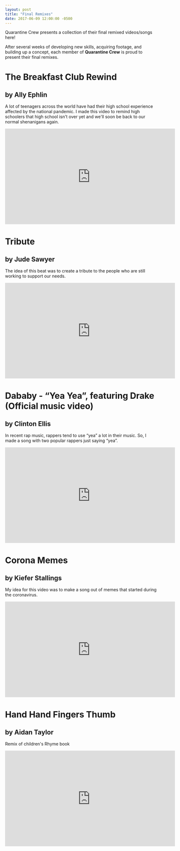 ```yaml
---
layout: post
title: "Final Remixes"
date: 2017-06-09 12:00:00 -0500
---
```


Quarantine Crew presents a collection of their final remixed videos/songs here!

After several weeks of developing new skills, acquiring footage, and building up a concept, each member of **Quarantine Crew** is proud to present their final remixes.



# The Breakfast Club Rewind
##  by Ally Ephlin

A lot of teenagers across the world have had their high school experience affected by the national pandemic. I made this video to remind high schoolers that high school isn't over yet and we'll soon be back to our normal shenanigans again.

<iframe width="560" height="315" src="https://www.youtube.com/embed/GqJ1hdwRN8s" frameborder="0" allow="accelerometer; autoplay; encrypted-media; gyroscope; picture-in-picture" allowfullscreen></iframe>



# Tribute
## by Jude Sawyer

The idea of this beat was to create a tribute to the people who are still working to support our needs.

<iframe width="560" height="315" src="https://www.youtube.com/embed/38bnsJ2n_EA" frameborder="0" allow="accelerometer; autoplay; encrypted-media; gyroscope; picture-in-picture" allowfullscreen></iframe>



# Dababy - “Yea Yea”, featuring Drake (Official music video)
## by Clinton Ellis

In recent rap music, rappers tend to use “yea” a lot in their music. So, I made a song with two popular rappers just saying “yea”.

<iframe width="560" height="315" src="https://www.youtube.com/embed/po1ddz7c7OM" frameborder="0" allow="accelerometer; autoplay; encrypted-media; gyroscope; picture-in-picture" allowfullscreen></iframe>



# Corona Memes
## by Kiefer Stallings

My idea for this video was to make a song out of memes that started during the coronavirus.

<iframe width="560" height="315" src="https://www.youtube.com/embed/PkENvRBmqDc" frameborder="0" allow="accelerometer; autoplay; encrypted-media; gyroscope; picture-in-picture" allowfullscreen></iframe>



# Hand Hand Fingers Thumb
## by Aidan Taylor

Remix of children's Rhyme book

<iframe width="560" height="315" src="https://www.youtube.com/embed/HwI1x-LQefQ" frameborder="0" allow="accelerometer; autoplay; encrypted-media; gyroscope; picture-in-picture" allowfullscreen></iframe>

